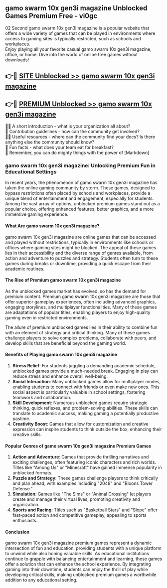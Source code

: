## gamo swarm 10x gen3i magazine Unblocked Games Premium Free - vi0gc

02 Second gamo swarm 10x gen3i magazine is a popular website that offers a wide variety of games that can be played in environments where access to gaming sites is typically restricted, such as schools and workplaces.  
Enjoy playing all your favorite casual gamo swarm 10x gen3i magazine, office, or home. Dive into the world of online free games without downloads!

## 👉🔴 [SITE Unblocked >> gamo swarm 10x gen3i magazine](http://freeplayer.one?title=gamo_swarm_10x_gen3i_magazine&ref=13D)

## 👉🔴 [PREMIUM Unblocked >> gamo swarm 10x gen3i magazine](http://freeplayer.one?title=gamo_swarm_10x_gen3i_magazine&ref=13D)

🙋‍♀️ A short introduction - what is your organization all about?  
🌈 Contribution guidelines - how can the community get involved?  
👩‍💻 Useful resources - where can the community find your docs? Is there anything else the community should know?  
🍿 Fun facts - what does your team eat for breakfast?  
🧙 Remember, you can do mighty things with the power of [Markdown]

### gamo swarm 10x gen3i magazine: Unlocking Premium Fun in Educational Settings

In recent years, the phenomenon of gamo swarm 10x gen3i magazine has taken the online gaming community by storm. These games, designed to bypass restrictions often placed by schools and workplaces, provide a unique blend of entertainment and engagement, especially for students. Among the vast array of options, unblocked premium games stand out as a popular choice, offering enhanced features, better graphics, and a more immersive gaming experience.

#### What Are gamo swarm 10x gen3i magazine?

gamo swarm 10x gen3i magazine are online games that can be accessed and played without restrictions, typically in environments like schools or offices where gaming sites might be blocked. The appeal of these games lies in their accessibility and the diverse range of genres available, from action and adventure to puzzles and strategy. Students often turn to these games during breaks or downtime, providing a quick escape from their academic routines.

#### The Rise of Premium gamo swarm 10x gen3i magazine

As the unblocked games market has evolved, so has the demand for premium content. Premium gamo swarm 10x gen3i magazine are those that offer superior gameplay experiences, often including advanced graphics, engaging storylines, and multiplayer functionalities. Many of these games are adaptations of popular titles, enabling players to enjoy high-quality gaming even in restricted environments.

The allure of premium unblocked games lies in their ability to combine fun with an element of strategy and critical thinking. Many of these games challenge players to solve complex problems, collaborate with peers, and develop skills that are beneficial beyond the gaming world.

#### Benefits of Playing gamo swarm 10x gen3i magazine

1.  **Stress Relief**: For students juggling a demanding academic schedule, unblocked games provide a much-needed break. Engaging in play can reduce stress and enhance overall well-being.
2.  **Social Interaction**: Many unblocked games allow for multiplayer modes, enabling students to connect with friends or even make new ones. This social aspect is particularly valuable in school settings, fostering teamwork and collaboration.
3.  **Skill Development**: Numerous unblocked games require strategic thinking, quick reflexes, and problem-solving abilities. These skills can translate to academic success, making gaming a potentially productive pastime.
4.  **Creativity Boost**: Games that allow for customization and creative expression can inspire students to think outside the box, enhancing their creative skills.

#### Popular Genres of gamo swarm 10x gen3i magazine Premium Games

1.  **Action and Adventure**: Games that provide thrilling narratives and exciting challenges, often featuring iconic characters and rich worlds. Titles like "Among Us" or "Minecraft" have gained immense popularity in unblocked formats.
2.  **Puzzle and Strategy**: These games challenge players to think critically and plan ahead, with examples including "2048" and "Bloons Tower Defense."
3.  **Simulation**: Games like "The Sims" or "Animal Crossing" let players create and manage their virtual lives, promoting creativity and organization.
4.  **Sports and Racing**: Titles such as "Basketball Stars" and "Slope" offer fast-paced action and competitive gameplay, appealing to sports enthusiasts.

#### Conclusion

gamo swarm 10x gen3i magazine premium games represent a dynamic intersection of fun and education, providing students with a unique platform to unwind while also honing valuable skills. As educational institutions continue to grapple with balancing entertainment and learning, these games offer a solution that can enhance the school experience. By integrating gaming into their downtime, students can enjoy the thrill of play while developing critical skills, making unblocked premium games a worthwhile addition to any educational setting.